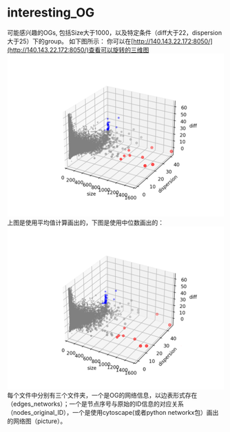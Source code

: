 # interesting_OG
可能感兴趣的OGs, 包括Size大于1000，以及特定条件（diff大于22，dispersion大于25）下的group。 如下图所示：
你可以在[http://140.143.22.172:8050/](http://140.143.22.172:8050/)查看可以旋转的三维图
![Ortholog Group 3D graph](./OG_3D_mean.png)
上图是使用平均值计算画出的，下图是使用中位数画出的：
![Ortholog Group 3D median graph](./OG_3D_median.png)
每个文件中分别有三个文件夹，一个是OG的网络信息，以边表形式存在（edges_networks）；一个是节点序号与原始的ID信息的对应关系（nodes_original_ID），一个是使用cytoscape(或者python networkx包）画出的网络图（picture）。
